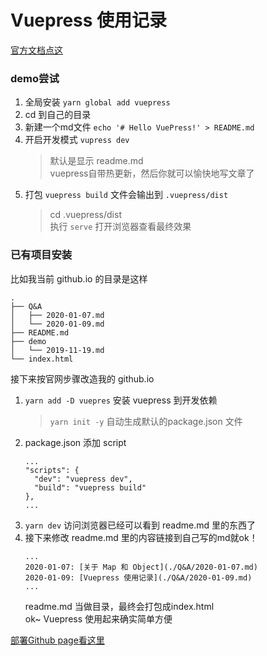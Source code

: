 # Vuepress 使用记录    
  [官方文档点这](https://vuepress.vuejs.org/)

### demo尝试
1. 全局安装 `yarn global add vuepress`   
2. cd 到自己的目录   
3. 新建一个md文件 `echo '# Hello VuePress!' > README.md`   
4. 开启开发模式 `vupress dev`
    >   默认是显示 readme.md    
vuepress自带热更新，然后你就可以愉快地写文章了
5. 打包 `vuepress build` 文件会输出到 `.vuepress/dist` 
    >   cd .vuepress/dist     
    >   执行 `serve` 打开浏览器查看最终效果

### 已有项目安装
比如我当前 github.io 的目录是这样
```
.
├── Q&A
│   ├── 2020-01-07.md
│   └── 2020-01-09.md
├── README.md
├── demo
│   └── 2019-11-19.md
└── index.html
```

接下来按官网步骤改造我的 github.io    

1. `yarn add -D vuepres` 安装 vuepress 到开发依赖
    >`yarn init -y` 自动生成默认的package.json 文件
2. package.json 添加 script
    ```
    ...
    "scripts": {
      "dev": "vuepress dev",
      "build": "vuepress build"
    },
    ...
    ```
3. `yarn dev` 访问浏览器已经可以看到 readme.md 里的东西了
4. 接下来修改 readme.md 里的内容链接到自己写的md就ok！
    ```
    ...
    2020-01-07: [关于 Map 和 Object](./Q&A/2020-01-07.md)
    2020-01-09: [Vuepress 使用记录](./Q&A/2020-01-09.md)
    ...
    ```
    readme.md 当做目录，最终会打包成index.html      
ok~ Vuepress 使用起来确实简单方便     
          
[部署Github page看这里](./集成%20Travis%20CI%20自动部署到%20GitHub%20page.md)